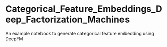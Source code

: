 # Categorical_Feature_Embeddings_Deep_Factorization_Machines
An example notebook to generate categorical feature embedding using DeepFM

